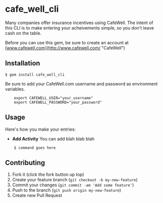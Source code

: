 # cafe_well_cli

Many companies offer insurance incentives using CafeWell.  The intent of this
CLI is to make entering your acheivements simple, so you don't leave cash
on the table.

Before you can use this gem, be sure to create an account at [www.cafewell.com](http://www.cafewell.com/ "CafeWell")

## Installation

    $ gem install cafe_well_cli

Be sure to add your CafeWell.com username and password as environment variables.
```.bashrc
    export CAFEWELL_USER="your_username"
    export CAFEWELL_PASSWORD="your_password"
```

## Usage

Here's how you make your entries:

* **Add Activity** You can add blah blab blah
```console
    $ command goes here
```

## Contributing

1. Fork it (click the fork button up top)
2. Create your feature branch (`git checkout -b my-new-feature`)
3. Commit your changes (`git commit -am 'Add some feature'`)
4. Push to the branch (`git push origin my-new-feature`)
5. Create new Pull Request
